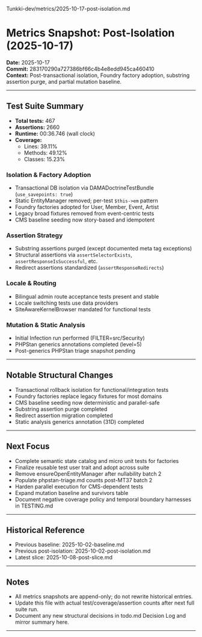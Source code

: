 Tunkki-dev/metrics/2025-10-17-post-isolation.md
# Metrics Snapshot: Post-Isolation (2025-10-17)

**Date:** 2025-10-17  
**Commit:** 283170290a727386bf66c4b4e8edd945ca460410  
**Context:** Post-transactional isolation, Foundry factory adoption, substring assertion purge, and partial mutation baseline.

---

## Test Suite Summary

- **Total tests:** 467
- **Assertions:** 2660
- **Runtime:** 00:36.746 (wall clock)
- **Coverage:**  
  - Lines: 39.11%  
  - Methods: 49.12%  
  - Classes: 15.23%

### Isolation & Factory Adoption

- Transactional DB isolation via DAMADoctrineTestBundle (`use_savepoints: true`)
- Static EntityManager removed; per-test `$this->em` pattern
- Foundry factories adopted for User, Member, Event, Artist
- Legacy broad fixtures removed from event-centric tests
- CMS baseline seeding now story-based and idempotent

### Assertion Strategy

- Substring assertions purged (except documented meta tag exceptions)
- Structural assertions via `assertSelectorExists`, `assertResponseIsSuccessful`, etc.
- Redirect assertions standardized (`assertResponseRedirects`)

### Locale & Routing

- Bilingual admin route acceptance tests present and stable
- Locale switching tests use data providers
- SiteAwareKernelBrowser mandated for functional tests

### Mutation & Static Analysis

- Initial Infection run performed (FILTER=src/Security)
- PHPStan generics annotations completed (level=5)
- Post-generics PHPStan triage snapshot pending

---

## Notable Structural Changes

- Transactional rollback isolation for functional/integration tests
- Foundry factories replace legacy fixtures for most domains
- CMS baseline seeding now deterministic and parallel-safe
- Substring assertion purge completed
- Redirect assertion migration completed
- Static analysis generics annotation (31D) completed

---

## Next Focus

- Complete semantic state catalog and micro unit tests for factories
- Finalize reusable test user trait and adopt across suite
- Remove ensureOpenEntityManager after nullability batch 2
- Populate phpstan-triage.md counts post-MT37 batch 2
- Harden parallel execution for CMS-dependent tests
- Expand mutation baseline and survivors table
- Document negative coverage policy and temporal boundary harnesses in TESTING.md

---

## Historical Reference

- Previous baseline: 2025-10-02-baseline.md
- Previous post-isolation: 2025-10-02-post-isolation.md
- Latest slice: 2025-10-08-post-slice.md

---

## Notes

- All metrics snapshots are append-only; do not rewrite historical entries.
- Update this file with actual test/coverage/assertion counts after next full suite run.
- Document any new structural decisions in todo.md Decision Log and mirror summary here.

---